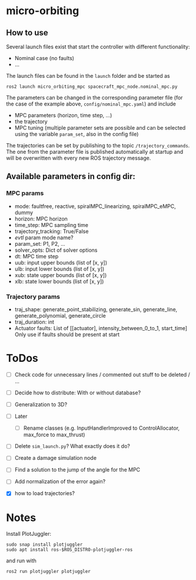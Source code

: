 # micro-orbiting

## How to use

Several launch files exist that start the controller with different functionality:
- Nominal case (no faults)
- ...

The launch files can be found in the `launch` folder and be started as
```
ros2 launch micro_orbiting_mpc spacecraft_mpc_node.nominal_mpc.py 
```

The parameters can be changed in the corresponding parameter file (for the case of the example above, `config/nominal_mpc.yaml`) and include
- MPC parameters (horizon, time step, ...)
- the trajectory
- MPC tuning (multiple parameter sets are possible and can be selected using the variable `param_set`, also in the config file)

The trajectories can be set by publishing to the topic `/trajectory_commands`. The one from the parameter file is published automatically at startup and will be overwritten with every new ROS trajectory message.

## Available parameters in config dir:

### MPC params
- mode: faultfree, reactive, spiralMPC_linearizing, spiralMPC_eMPC, dummy
- horizon: MPC horizon
- time_step: MPC sampling time
- trajectory_tracking: True/False
- *evtl* param mode name?
- param_set: P1, P2, ...
- solver_opts: Dict of solver options
- dt: MPC time step
- uub: input upper bounds (list of [x, y])
- ulb: input lower bounds (list of [x, y])
- xub: state upper bounds (list of [x, y])
- xlb: state lower bounds (list of [x, y])

### Trajectory params
- traj_shape: generate_point_stabilizing, generate_sin, generate_line, generate_polynomial, generate_circle
- traj_duration: int
- Actuator faults: List of [[actuator], intensity_between_0_to_1, start_time]
                Only use if faults should be present at start

# ToDos

- [ ] Check code for unnecessary lines / commented out stuff to be deleted / ...
- [ ] Decide how to distribute: With or without database?
- [ ] Generalization to 3D?
- [ ] Later
    - [ ] Rename classes (e.g. InputHandlerImproved to ControlAllocator, max_force to max_thrust)

- [ ] Delete `sim_launch.py`? What exactly does it do?

- [ ] Create a damage simulation node
- [ ] Find a solution to the jump of the angle for the MPC

- [ ] Add normalization of the error again?


- [x] how to load trajectories?

# Notes

Install PlotJuggler:
```
sudo snap install plotjuggler
sudo apt install ros-$ROS_DISTRO-plotjuggler-ros
```
and run with
```
ros2 run plotjuggler plotjuggler
```